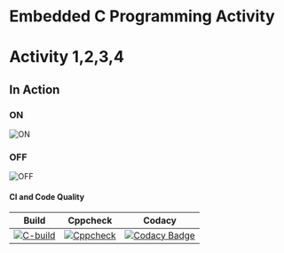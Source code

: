 # Embedded C Programming Activity

# Activity 1,2,3,4

## In Action

### ON

![ON](simulation/ON.png)

### OFF

![OFF](simulation/OFF.png)

#### CI and Code Quality

|Build|Cppcheck|Codacy|
|:--:|:--:|:--:|
|[![C-build](https://github.com/Saisanathpotnuru/Activity/actions/workflows/c-build.yml/badge.svg)](https://github.com/Saisanathpotnuru/Activity/actions/workflows/c-build.yml)|[![Cppcheck](https://github.com/Saisanathpotnuru/Activity/actions/workflows/cppcheck.yml/badge.svg)](https://github.com/Saisanathpotnuru/Activity/actions/workflows/cppcheck.yml)|[![Codacy Badge](https://app.codacy.com/project/badge/Grade/fb4c715ab58149319a09c4b734ea9d9d)](https://www.codacy.com/gh/Saisanathpotnuru/Activity/dashboard?utm_source=github.com&amp;utm_medium=referral&amp;utm_content=Saisanathpotnuru/Activity&amp;utm_campaign=Badge_Grade)|
